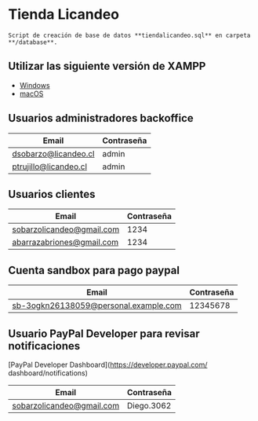 # Tienda Licandeo
```
Script de creación de base de datos **tiendalicandeo.sql** en carpeta **/database**.
```
## Utilizar las siguiente versión de XAMPP

 - [Windows](https://sourceforge.net/projects/xampp/files/XAMPP%20Windows/5.6.40/)
 - [macOS](https://sourceforge.net/projects/xampp/files/XAMPP%20Mac%20OS%20X/5.6.40/)

## Usuarios administradores backoffice

| Email                 | Contraseña |
| --------------------- | ---------- |
| dsobarzo@licandeo.cl  | admin      |
| ptrujillo@licandeo.cl | admin      |

## Usuarios clientes

| Email                      | Contraseña |
| -------------------------- | ---------- |
| sobarzolicandeo@gmail.com  | 1234       |
| abarrazabriones@gmail.com  | 1234       |

## Cuenta sandbox para pago paypal
| Email                                   | Contraseña |
| ----------------------------------------| ---------- |
| sb-3ogkn26138059@personal.example.com   | 12345678   |

## Usuario PayPal Developer para revisar notificaciones

[PayPal Developer Dashboard](https://developer.paypal.com/
dashboard/notifications)

| Email                       | Contraseña |
| ----------------------------| ---------- |
| sobarzolicandeo@gmail.com   | Diego.3062 |

